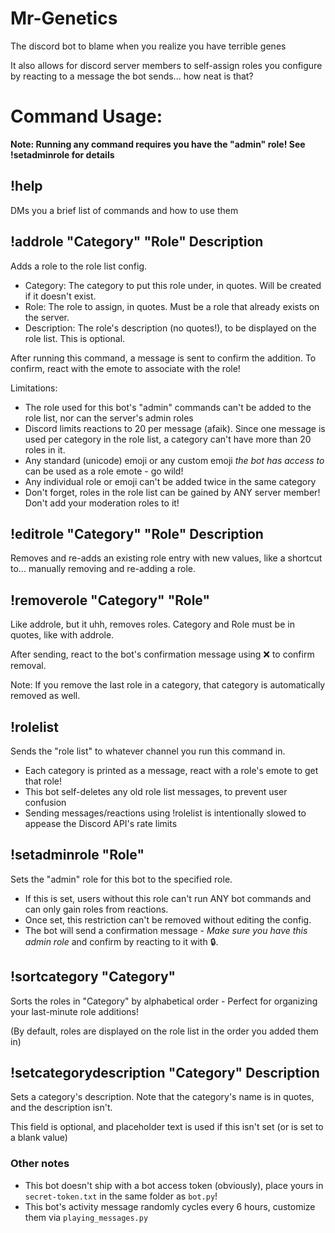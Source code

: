 # Mr-Genetics
 The discord bot to blame when you realize you have terrible genes

 It also allows for discord server members to self-assign roles you configure by reacting to a message the bot sends... how neat is that?

# Command Usage:

**Note: Running any command requires you have the "admin" role! See !setadminrole for details**

## !help
DMs you a brief list of commands and how to use them

## !addrole "Category" "Role" Description
Adds a role to the role list config.
  - Category: The category to put this role under, in quotes. Will be created if it doesn't exist.
  - Role: The role to assign, in quotes. Must be a role that already exists on the server.
  - Description: The role's description (no quotes!), to be displayed on the role list. This is optional.
  
After running this command, a message is sent to confirm the addition. To confirm, react with the emote to associate with the role!

Limitations:
  - The role used for this bot's "admin" commands can't be added to the role list, nor can the server's admin roles
  - Discord limits reactions to 20 per message (afaik). Since one message is used per category in the role list, a category can't have more than 20 roles in it.
  - Any standard (unicode) emoji or any custom emoji *the bot has access to* can be used as a role emote - go wild!
  - Any individual role or emoji can't be added twice in the same category
  - Don't forget, roles in the role list can be gained by ANY server member! Don't add your moderation roles to it!


## !editrole "Category" "Role" Description
Removes and re-adds an existing role entry with new values, like a shortcut to... manually removing and re-adding a role.

## !removerole "Category" "Role"
Like addrole, but it uhh, removes roles. Category and Role must be in quotes, like with addrole.

After sending, react to the bot's confirmation message using ❌ to confirm removal.

Note: If you remove the last role in a category, that category is automatically removed as well.

## !rolelist
Sends the "role list" to whatever channel you run this command in.

  - Each category is printed as a message, react with a role's emote to get that role!
  - This bot self-deletes any old role list messages, to prevent user confusion
  - Sending messages/reactions using !rolelist is intentionally slowed to appease the Discord API's rate limits

## !setadminrole "Role"
Sets the "admin" role for this bot to the specified role.

  - If this is set, users without this role can't run ANY bot commands and can only gain roles from reactions.
  - Once set, this restriction can't be removed without editing the config.
  - The bot will send a confirmation message - *Make sure you have this admin role* and confirm by reacting to it with 🔒.

## !sortcategory "Category"
Sorts the roles in "Category" by alphabetical order - Perfect for organizing your last-minute role additions!

(By default, roles are displayed on the role list in the order you added them in)

## !setcategorydescription "Category" Description
Sets a category's description. Note that the category's name is in quotes, and the description isn't.

This field is optional, and placeholder text is used if this isn't set (or is set to a blank value)

### Other notes
 - This bot doesn't ship with a bot access token (obviously), place yours in `secret-token.txt` in the same folder as `bot.py`!
 - This bot's activity message randomly cycles every 6 hours, customize them via `playing_messages.py`
